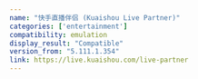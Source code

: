 ```yaml
---
name: "快手直播伴侣 (Kuaishou Live Partner)"
categories: ['entertainment']
compatibility: emulation
display_result: "Compatible"
version_from: "5.111.1.354"
link: https://live.kuaishou.com/live-partner
---
```

